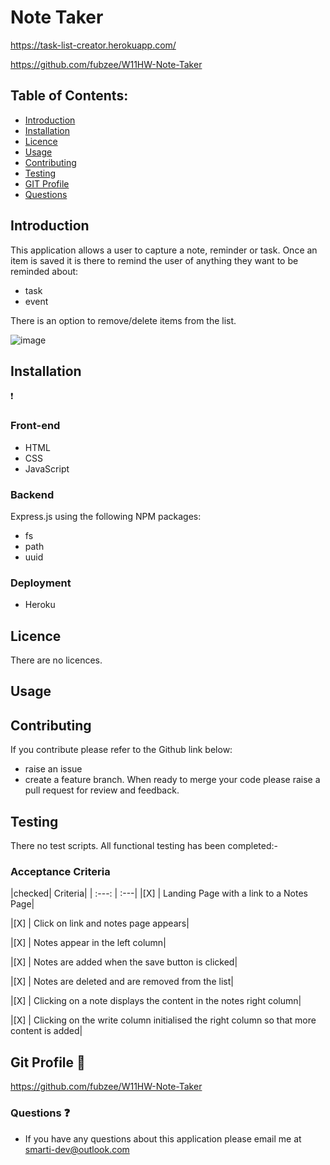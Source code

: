 # Note Taker

https://task-list-creator.herokuapp.com/

https://github.com/fubzee/W11HW-Note-Taker

## Table of Contents: 

* [Introduction](#Introduction)
* [Installation](#Installation)
* [Licence](#Licence)
* [Usage](#usage)
* [Contributing](#contributing)
* [Testing](#Testing)
* [GIT Profile](#gitprofile)
* [Questions](#questions)

## Introduction


This application allows a user to capture a note, reminder or task.  Once an item is saved it is there to remind the user of anything they want to be reminded about:

- task
- event

There is an option to remove/delete items from the list.

![image](https://user-images.githubusercontent.com/94102473/155306410-f33adc89-955c-4afd-8adc-e9523d3f64a3.png)

## Installation

:exclamation:
### Front-end
- HTML
- CSS
- JavaScript

### Backend

Express.js using the following NPM packages:
- fs
- path
- uuid

### Deployment

- Heroku

## Licence

There are no licences.

## Usage


## Contributing

 If you contribute please refer to the Github link below:
 - raise an issue 
 - create a feature branch. 
 When ready to merge your code please raise a pull request for review and feedback.

## Testing

There no test scripts.  All functional testing has been completed:-

   ### Acceptance Criteria

  
   |checked| Criteria|
    | :---: | :---|
   |[X] | Landing Page with a link to a Notes Page|
   
   |[X] | Click on link and notes page appears|
   
   |[X] | Notes appear in the left column|
   
   |[X] | Notes are added when the save button is clicked|
  
   |[X] | Notes are deleted and are removed from the list|
  
   |[X] | Clicking on a note displays the content in the notes right column|
   
   |[X] | Clicking on the write column initialised the right column so that more content is added|
   

## Git Profile  :link:

https://github.com/fubzee/W11HW-Note-Taker


### Questions :question:

* If you have any questions about this application please email me at smarti-dev@outlook.com

